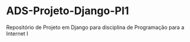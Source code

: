 # ADS-Projeto-Django-PI1

Repositório de Projeto em Django para disciplina de Programação para a Internet I
